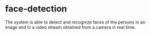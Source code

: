# face-detection
The system is able to detect and recognize faces of the persons in an image and in a video stream obtained from a camera in real time. 
